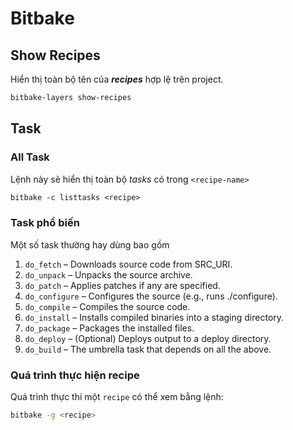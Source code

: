 # Bitbake

## Show Recipes

Hiển thị toàn bộ tên của ___recipes___ hợp lệ trên project.

```bash
bitbake-layers show-recipes
```

## Task

### All Task

Lệnh này sẽ hiển thị toàn bộ _tasks_ có trong `<recipe-name>`

```txt
bitbake -c listtasks <recipe>
```

### Task phổ biến

Một số task thường hay dùng bao gồm

1. `do_fetch` – Downloads source code from SRC_URI.
1. `do_unpack` – Unpacks the source archive.
1. `do_patch` – Applies patches if any are specified.
1. `do_configure` – Configures the source (e.g., runs ./configure).
1. `do_compile` – Compiles the source code.
1. `do_install` – Installs compiled binaries into a staging directory.
1. `do_package` – Packages the installed files.
1. `do_deploy` – (Optional) Deploys output to a deploy directory.
1. `do_build` – The umbrella task that depends on all the above.

### Quá trình thực hiện recipe

Quá trình thực thi một `recipe` có thể xem bằng lệnh:

```bash
bitbake -g <recipe>
```